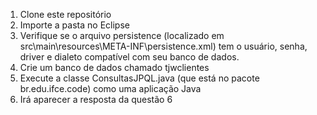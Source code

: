 1. Clone este repositório
2. Importe a pasta no Eclipse
3. Verifique se o arquivo persistence (localizado em src\main\resources\META-INF\persistence.xml) tem o usuário, senha, driver e dialeto compatível com seu banco de dados.
4. Crie um banco de dados chamado tjwclientes
5. Execute a classe ConsultasJPQL.java (que está no pacote br.edu.ifce.code) como uma aplicação Java
6. Irá aparecer a resposta da questão 6